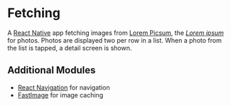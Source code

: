 # Fetching
A [React Native](https://reactnative.dev) app fetching images from [Lorem Picsum](https://picsum.photos), the [*Lorem ipsum*](https://en.wikipedia.org/wiki/Lorem_ipsum) for photos. Photos are displayed two per row in a list. When a photo from the list is tapped, a detail screen is shown.

## Additional Modules
* [React Navigation](https://reactnavigation.org/) for navigation
* [FastImage](https://github.com/DylanVann/react-native-fast-image) for image caching